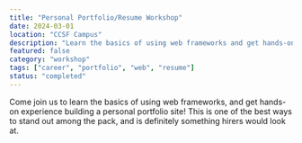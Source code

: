 ```yaml
---
title: "Personal Portfolio/Resume Workshop"
date: 2024-03-01
location: "CCSF Campus"
description: "Learn the basics of using web frameworks and get hands-on experience building a personal portfolio site."
featured: false
category: "workshop"
tags: ["career", "portfolio", "web", "resume"]
status: "completed"
---
```


Come join us to learn the basics of using web frameworks, and get hands-on experience building a personal portfolio site! This is one of the best ways to stand out among the pack, and is definitely something hirers would look at.